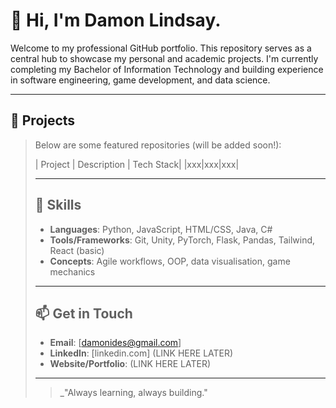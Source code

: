 # 👋 Hi, I'm Damon Lindsay.

Welcome to my professional GitHub portfolio.  This repository serves as a central hub to showcase my personal and academic projects.  I'm currently completing my Bachelor of Information Technology and building experience in software engineering, game development, and data science.

---

## 🔧 Projects

> Below are some featured repositories (will be added soon!):
>
> | Project | Description | Tech Stack|
> |xxx|xxx|xxx|
>
> ---
>
> ## 🧰 Skills
> - **Languages**: Python, JavaScript, HTML/CSS, Java, C#
> - **Tools/Frameworks**: Git, Unity, PyTorch, Flask, Pandas, Tailwind, React (basic)
> - **Concepts**: Agile workflows, OOP, data visualisation, game mechanics
>
> ---
>
> ## 📫 Get in Touch
> - **Email**: [damonides@gmail.com]
> - **LinkedIn**: [linkedin.com] (LINK HERE LATER)
> - **Website/Portfolio**: (LINK HERE LATER)
>
> ---
>
> >_"Always learning, always building."
